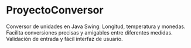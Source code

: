 # ProyectoConversor
Conversor de unidades en Java Swing: Longitud, temperatura y monedas. Facilita conversiones precisas y amigables entre diferentes medidas. Validación de entrada y fácil interfaz de usuario.
